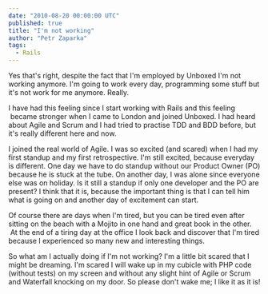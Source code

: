 ```yaml
---
date: "2010-08-20 00:00:00 UTC"
published: true
title: "I'm not working"
author: "Petr Zaparka"
tags:
  - Rails
---
```


<p>Yes that&#39;s right, despite the fact that I&#39;m employed by Unboxed I&#39;m not working anymore. I&#39;m going to work every day, programming some stuff but it&#39;s not work for me anymore. Really.</p>
<p>I have had this feeling since I start working with Rails and this feeling &nbsp;became stronger when I came to London and joined Unboxed. I had heard about Agile and Scrum and I had tried to practise TDD and BDD before, but it&#39;s really different here and now.</p>
<p>I joined the real world of Agile. I was so excited (and scared) when I had my first standup and my first retrospective. I&#39;m still excited, because everyday is different. One day we have to do standup without our Product Owner (PO) because he is stuck at the tube. On another day, I was alone since everyone else was on holiday. Is it still a standup if only one developer and the PO are present? I think that it is, because the important thing is that I can tell him what is going on and another day of excitement can start.</p>
<p>Of course there are days when I&#39;m tired, but you can be tired even after sitting on the beach with a Mojito in one hand and great book in the other. &nbsp;At the end of a tiring day at the office I look back and discover that I&#39;m tired because I experienced so many new and interesting things.&nbsp;</p>
<p>So what am I actually doing if I&#39;m not working?&nbsp;I&#39;m a little bit scared that I might be dreaming. I&#39;m scared I will wake up in my cubicle with PHP code (without tests) on my screen and without any slight hint of Agile or Scrum and Waterfall knocking on my door. So please don&#39;t wake me; I like it as it is!</p>

